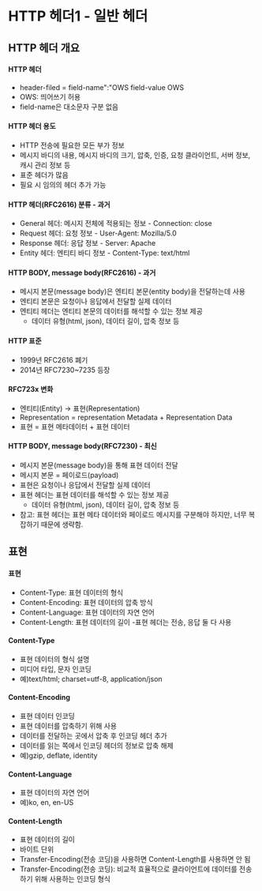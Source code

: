 # HTTP 헤더1 - 일반 헤더

## HTTP 헤더 개요

#### HTTP 헤더

-   header-filed = field-name":"OWS field-value OWS
-   OWS: 띄어쓰기 허용
-   field-name은 대소문자 구분 없음

#### HTTP 헤더 용도

-   HTTP 전송에 필요한 모든 부가 정보
-   메시지 바디의 내용, 메시지 바디의 크기, 압축, 인증, 요청 클라이언트, 서버 정보, 캐시 관리 정보 등
-   표준 헤더가 많음
-   필요 시 임의의 헤더 추가 가능

#### HTTP 헤더(RFC2616) 분류 - 과거

-   General 헤더: 메시지 전체에 적용되는 정보 - Connection: close
-   Request 헤더: 요청 정보 - User-Agent: Mozilla/5.0
-   Response 헤더: 응답 정보 - Server: Apache
-   Entity 헤더: 엔티티 바디 정보 - Content-Type: text/html

#### HTTP BODY, message body(RFC2616) - 과거

-   메시지 본문(message body)은 엔티티 본문(entity body)을 전달하는데 사용
-   엔티티 본문은 요청이나 응답에서 전달할 실제 데이터
-   엔티티 헤더는 엔티티 본문의 데이터를 해석할 수 있는 정보 제공
    -   데이터 유형(html, json), 데이터 길이, 압축 정보 등

#### HTTP 표준

-   1999년 RFC2616 폐기
-   2014년 RFC7230~7235 등장

#### RFC723x 변화

-   엔티티(Entity) → 표현(Representation)
-   Representation = representation Metadata + Representation Data
-   표현 = 표현 메타데이터 + 표현 데이터

#### HTTP BODY, message body(RFC7230) - 최신

-   메시지 본문(message body)을 통해 표현 데이터 전달
-   메시지 본문 = 페이로드(payload)
-   표현은 요청이나 응답에서 전달할 실제 데이터
-   표현 헤더는 표현 데이터를 해석할 수 있는 정보 제공
    -   데이터 유형(html, json), 데이터 길이, 압축 정보 등
-   참고: 표현 헤더는 표현 메타 데이터와 페이로드 메시지를 구분해야 하지만, 너무 복잡하기 때문에 생략함.

## 표현

#### 표현

-   Content-Type: 표현 데이터의 형식
-   Content-Encoding: 표현 데이터의 압축 방식
-   Content-Language: 표현 데이터의 자연 언어
-   Content-Length: 표현 데이터의 길이 -표현 헤더는 전송, 응답 둘 다 사용

#### Content-Type

-   표현 데이터의 형식 설명
-   미디어 타입, 문자 인코딩
-   예)text/html; charset=utf-8, application/json

#### Content-Encoding

-   표현 데이터 인코딩
-   표현 데이터를 압축하기 위해 사용
-   데이터를 전달하는 곳에서 압축 후 인코딩 헤더 추가
-   데이터를 읽는 쪽에서 인코딩 헤더의 정보로 압축 해제
-   예)gzip, deflate, identity

#### Content-Language

-   표현 데이터의 자연 언어
-   예)ko, en, en-US

#### Content-Length

-   표현 데이터의 길이
-   바이트 단위
-   Transfer-Encoding(전송 코딩)을 사용하면 Content-Length를 사용하면 안 됨
    <br>
-   Transfer-Encoding(전송 코딩): 비교적 효율적으로 클라이언트에 데이터를 전송하기 위해 사용하는 인코딩 형식
